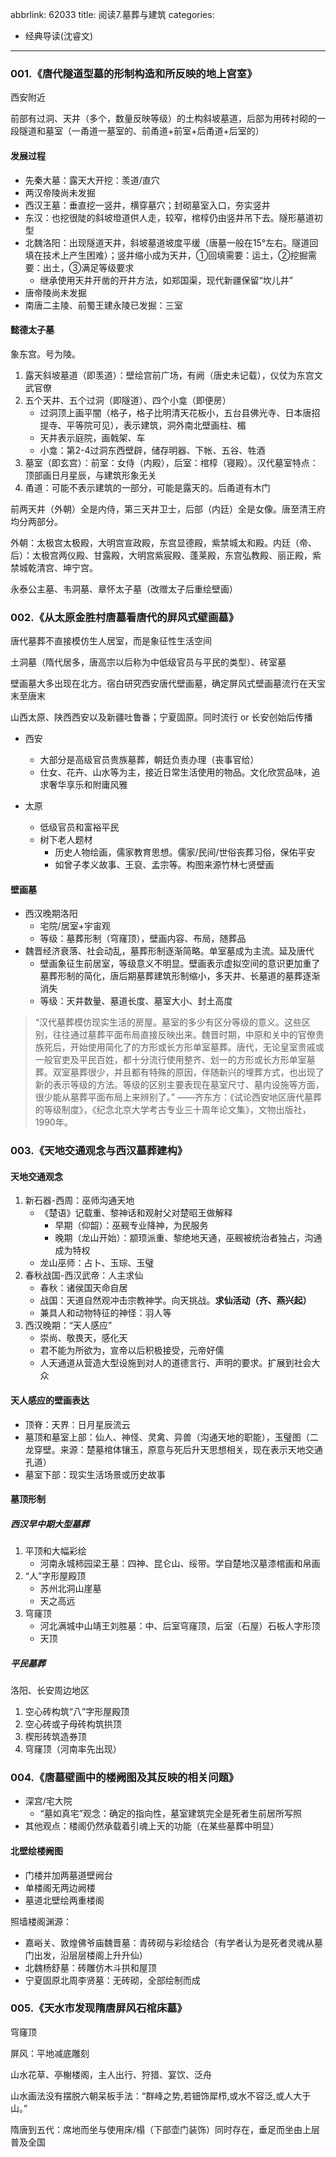 abbrlink: 62033
title: 阅读7.墓葬与建筑
categories:
  - 经典导读(沈睿文)
---
### 001.《唐代隧道型墓的形制构造和所反映的地上宫室》

西安附近

前部有过洞、天井（多个，数量反映等级）的土构斜坡墓道，后部为用砖衬砌的一段隧道和墓室（一甬道一墓室的、前甬道+前室+后甬道+后室的）

#### 发展过程

- 先秦大墓：露天大开挖：羡道/直穴
- 两汉帝陵尚未发掘
- 西汉王墓：垂直挖一竖井，横穿墓穴；封砌墓室入口，夯实竖井
- 东汉：也挖很陡的斜坡墱道供人走，较窄，棺椁仍由竖井吊下去。隧形墓道初型
- 北魏洛阳：出现隧道天井，斜坡墓道坡度平缓（唐墓一般在15°左右。隧道回填在技术上产生困难）；竖井缩小成为天井，①回填需要：运土，②挖掘需要：出土，③满足等级要求
  - 继承使用天井开凿的开井方法，如郑国渠，现代新疆保留“坎儿井”
- 唐帝陵尚未发掘
- 南唐二主陵、前蜀王建永陵已发掘：三室

#### 懿德太子墓

象东宫。号为陵。

1. 露天斜坡墓道（即羡道）：壁绘宫前广场，有阙（唐史未记载），仪仗为东宫文武官僚
2. 五个天井、五个过洞（即隧道）、四个小龛（即便房）
   - 过洞顶上画平闇（格子，格子比明清天花板小，五台县佛光寺、日本唐招提寺、平等院可见），表示建筑，洞外南北壁画柱、楣
   - 天井表示庭院，画戟架、车
   - 小龛：第2-4过洞东西壁辟，储存明器、下帐、五谷、牲酒
3. 墓室（即玄宫）：前室：女侍（内殿），后室：棺椁（寝殿）。汉代墓室特点：顶部画日月星辰，与建筑形象无关
4. 甬道：可能不表示建筑的一部分，可能是露天的。后甬道有木门

前两天井（外朝）全是内侍，第三天井卫士，后部（内廷）全是女像。唐至清王府均分两部分。

外朝：太极宫太极殿，大明宫宣政殿，东宫显德殿，紫禁城太和殿。内廷（帝、后）：太极宫两仪殿、甘露殿，大明宫紫宸殿、蓬莱殿，东宫弘教殿、丽正殿，紫禁城乾清宫、坤宁宫。

永泰公主墓、韦洞墓、章怀太子墓（改赠太子后重绘壁画）

### 002.《从太原金胜村唐墓看唐代的屏风式壁画墓》

唐代墓葬不直接模仿生人居室，而是象征性生活空间

土洞墓（隋代居多，唐高宗以后称为中低级官员与平民的类型）、砖室墓

壁画墓大多出现在北方。宿白研究西安唐代壁画墓，确定屏风式壁画墓流行在天宝末至唐末

山西太原、陕西西安以及新疆吐鲁番；宁夏固原。同时流行 or 长安创始后传播

- 西安
  - 大部分是高级官员贵族墓葬，朝廷负责办理（丧事官给）
  - 仕女、花卉、山水等为主，接近日常生活使用的物品。文化欣赏品味，追求奢华享乐和附庸风雅

- 太原
  - 低级官员和富裕平民
  - 树下老人题材
    - 历史人物绘画，儒家教育思想。儒家/民间/世俗丧葬习俗，保佑平安
    - 如曾子孝义故事、王裒、孟宗等。构图来源竹林七贤壁画

#### 壁画墓

- 西汉晚期洛阳
  - 宅院/居室+宇宙观
  - 等级：墓葬形制（穹窿顶），壁画内容、布局，随葬品
- 魏晋经济衰落、社会动乱，墓葬形制逐渐简略。单室墓成为主流。延及唐代
  - 壁画象征生前居室，等级意义不明显。壁画表示虚拟空间的意识更加重了墓葬形制的简化，唐后期墓葬建筑形制缩小，多天井、长墓道的墓葬逐渐消失
  - 等级：天井数量、墓道长度、墓室大小、封土高度

> “汉代墓葬模仿现实生活的房屋。墓室的多少有区分等级的意义。这些区别，往往通过墓葬平面布局直接反映出来。魏晋时期，中原和关中的官僚贵族死后，开始使用简化了的方形或长方形单室墓葬。唐代，无论皇室贵戚或一般官吏及平民百姓，都十分流行使用整齐、划一的方形或长方形单室墓葬。双室墓葬很少，并且都有特殊的原因，伴随新兴的埋葬方式，也出现了新的表示等级的方法。等级的区别主要表现在墓室尺寸、墓内设施等方面，很少能从墓葬平面布局上来辨别了。” ——齐东方：《试论西安地区唐代墓葬的等级制度》，《纪念北京大学考古专业三十周年论文集》，文物出版社，1990年。

### 003.《天地交通观念与西汉墓葬建构》

#### 天地交通观念

1. 新石器-西周：巫师沟通天地
   - 《楚语》记载重、黎神话和观射父对楚昭王做解释
     - 早期（仰韶）：巫觋专业降神，为民服务
     - 晚期（龙山开始）：颛顼派重、黎绝地天通，巫觋被统治者独占，沟通成为特权
   - 龙山巫师：占卜、玉琮、玉璧
2. 春秋战国-西汉武帝：人主求仙
   - 春秋：诸侯国天命自居
   - 战国：天道自然观冲击宗教神学。向天挑战。**求仙活动（齐、燕兴起）**
   - 兼具人和动物特征的神怪：羽人等
3. 西汉晚期：“天人感应”
   - 崇尚、敬畏天，感化天
   - 君不能为所欲为，宣帝以后积极接受，元帝好儒
   - 人天通道从营造大型设施到对人的道德言行、声明的要求。扩展到社会大众

#### 天人感应的壁画表达

- 顶脊：天界：日月星辰流云
- 墓顶和墓室上部：仙人、神怪、灵禽、异兽（沟通天地的职能），玉璧图（二龙穿壁。来源：楚墓棺体镶玉，原意与死后升天思想相关，现在表示天地交通孔道）
- 墓室下部：现实生活场景或历史故事

#### 墓顶形制

##### 西汉早中期大型墓葬

1. 平顶和大幅彩绘
   - 河南永城柿园梁王墓：四神、昆仑山、绥带。学自楚地汉墓漆棺画和帛画
2. “人”字形屋殿顶
   - 苏州北洞山崖墓
   - 天之高远
3. 穹窿顶
   - 河北满城中山靖王刘胜墓：中、后室穹窿顶，后室（石屋）石板人字形顶
   - 天顶

##### 平民墓葬

洛阳、长安周边地区

1. 空心砖构筑“八”字形屋殿顶
2. 空心砖或子母砖构筑拱顶
3. 楔形砖筑造券顶
4. 穹窿顶（河南率先出现）

### 004.《唐墓壁画中的楼阙图及其反映的相关问题》

- 深宫/宅大院
  - “墓如真宅”观念：确定的指向性，墓室建筑完全是死者生前居所写照
- 其他观点：楼阁仍然承载着引魂上天的功能（在某些墓葬中明显）

#### 北壁绘楼阙图

- 门楼并加两墓道壁阙台
- 单楼阁无两边阙楼
- 墓道北壁绘两重楼阁

照墙楼阁渊源：

- 嘉峪关、敦煌佛爷庙魏晋墓：青砖砌与彩绘结合（有学者认为是死者灵魂从墓门出发，沿层层楼阁上升升仙）
- 北魏杨舒墓：砖雕仿木斗拱和屋顶
- 宁夏固原北周李贤墓：无砖砌，全部绘制而成

### 005.《天水市发现隋唐屏风石棺床墓》

穹窿顶

屏风：平地减底雕刻

山水花草、亭榭楼阁，主人出行、狩猎、宴饮、泛舟

山水画法没有摆脱六朝呆板手法：“群峰之势,若钿饰犀栉,或水不容泛,或人大于山。”

隋唐到五代：席地而坐与使用床/榻（下部壶门装饰）同时存在，垂足而坐由上层普及全国